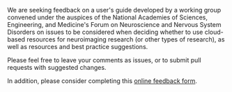 We are seeking feedback on a user's guide developed by a working group convened under the auspices of the National Academies of Sciences, Engineering, and Medicine's Forum on Neuroscience and Nervous System Disorders on issues to be considered when deciding whether to use cloud-based resources for neuroimaging research (or other types of research), as well as resources and best practice suggestions.

Please feel free to leave your comments as issues, or to submit pull requests with suggested changes.

In addition, please consider completing this [online feedback form](https://docs.google.com/forms/d/e/1FAIpQLScinAtJDAdMqST2hAjMZTD9uPjw-g6eaSzFCaZ71oWes43W6Q/viewform).
